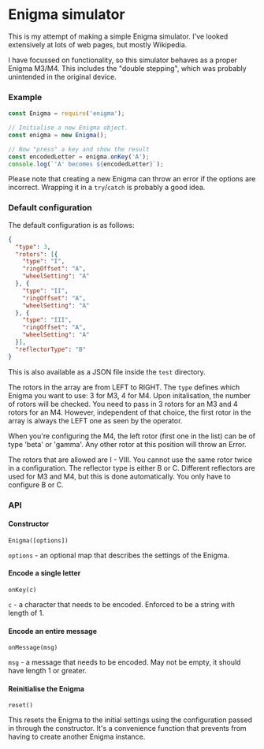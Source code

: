 # Enigma simulator

This is my attempt of making a simple Enigma simulator. I've looked extensively at lots of web pages, but mostly Wikipedia.

I have focussed on functionality, so this simulator behaves as a proper Enigma M3/M4. This includes the "double stepping", which was probably unintended in the original device.

### Example

```javascript
const Enigma = require('enigma');

// Initialise a new Enigma object.
const enigma = new Enigma();

// Now "press" a key and show the result
const encodedLetter = enigma.onKey('A');
console.log(`'A' becomes ${encodedLetter}`);
```

Please note that creating a new Enigma can throw an error if the options are incorrect. Wrapping it in a `try`/`catch` is probably a good idea.

### Default configuration

The default configuration is as follows:

```json
{
  "type": 3,
  "rotors": [{
    "type": "I",
    "ringOffset": "A",
    "wheelSetting": "A"
  }, {
    "type": "II",
    "ringOffset": "A",
    "wheelSetting": "A"
  }, {
    "type": "III",
    "ringOffset": "A",
    "wheelSetting": "A"
  }],
  "reflectorType": "B"
}
```

This is also available as a JSON file inside the `test` directory.

The rotors in the array are from LEFT to RIGHT. The `type` defines which Enigma you want to use: 3 for M3, 4 for M4. Upon initalisation, the number of rotors will be checked. You need to pass in 3 rotors for an M3 and 4 rotors for an M4. However, independent of that choice, the first rotor in the array is always the LEFT one as seen by the operator.

When you're configuring the M4, the left rotor (first one in the list) can be of type 'beta' or 'gamma'. Any other rotor at this position will throw an Error.

The rotors that are allowed are I - VIII. You cannot use the same rotor twice in a configuration. The reflector type is either B or C. Different reflectors are used for M3 and M4, but this is done automatically. You only have to configure B or C.

### API 

#### Constructor

`Enigma([options])`

`options` - an optional map that describes the settings of the Enigma.

#### Encode a single letter

`onKey(c)`

`c` - a character that needs to be encoded. Enforced to be a string with length of 1.

#### Encode an entire message

`onMessage(msg)`

`msg` - a message that needs to be encoded. May not be empty, it should have length 1 or greater.

#### Reinitialise the Enigma

`reset()`

This resets the Enigma to the initial settings using the configuration passed in through the constructor. It's a convenience function that prevents from having to create another Enigma instance.
